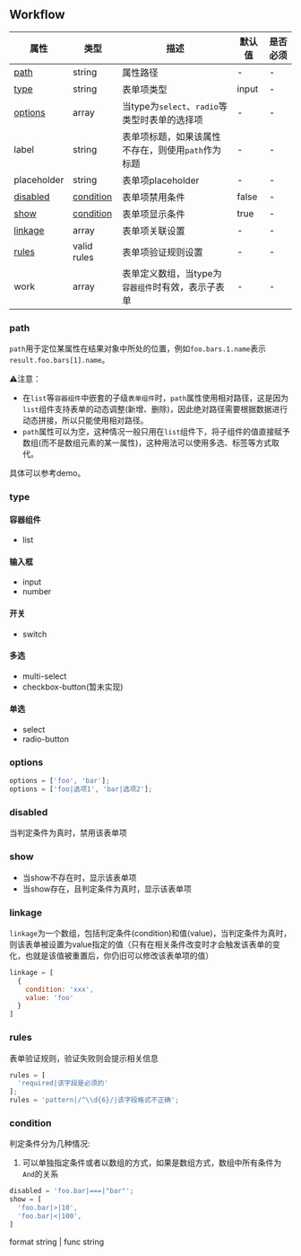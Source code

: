 ## Workflow

| 属性 | 类型 | 描述 | 默认值 | 是否必须 |
| ---- | ---- | ---- | ---- | ---- |
| [path](#path) | string | 属性路径 | - | - |
| [type](#type) | string | 表单项类型 | input | - |
| [options](#options) | array | 当type为`select`、`radio`等类型时表单的选择项 | - | - |
| label | string | 表单项标题，如果该属性不存在，则使用`path`作为标题 | - | - |
| placeholder | string | 表单项placeholder | - | - |
| [disabled](#disabled) | [condition](#condition) | 表单项禁用条件 | false | - |
| [show](#show) | [condition](#condition) | 表单项显示条件 | true | - |
| [linkage](#linkage) | array | 表单项关联设置 | - | - |
| [rules](#rules) | valid rules | 表单项验证规则设置 | - | - |
| work | array | 表单定义数组，当type为`容器组件`时有效，表示子表单 | - | - |

### path

`path`用于定位某属性在结果对象中所处的位置，例如`foo.bars.1.name`表示`result.foo.bars[1].name`。

⚠️注意：
- 在`list`等`容器组件`中嵌套的子级`表单组件`时，`path`属性使用相对路径，这是因为`list`组件支持表单的动态调整(新增、删除)，因此绝对路径需要根据数据进行动态拼接，所以只能使用相对路径。
- `path`属性可以为空，这种情况一般只用在`list`组件下，将子组件的值直接赋予数组(而不是数组元素的某一属性)，这种用法可以使用多选、标签等方式取代。

具体可以参考demo。

### type

#### 容器组件

- list

#### 输入框

- input
- number

#### 开关

- switch

#### 多选

- multi-select
- checkbox-button(暂未实现)

#### 单选

- select
- radio-button

### options

```js
options = ['foo', 'bar'];
options = ['foo|选项1', 'bar|选项2'];
```

### disabled

当判定条件为真时，禁用该表单项

### show

- 当show不存在时，显示该表单项
- 当show存在，且判定条件为真时，显示该表单项

### linkage

`linkage`为一个数组，包括判定条件(condition)和值(value)，当判定条件为真时，则该表单被设置为value指定的值（只有在相关条件改变时才会触发该表单的变化，也就是该值被重置后，你仍旧可以修改该表单项的值）

```js
linkage = [
  {
    condition: 'xxx',
    value: 'foo'
  }
]
```

### rules

表单验证规则，验证失败则会提示相关信息
```js
rules = [
  'required|该字段是必须的'
];
rules = 'pattern|/^\\d{6}/|该字段格式不正确';
```

### condition

判定条件分为几种情况:

1. 可以单独指定条件或者以数组的方式，如果是数组方式，数组中所有条件为`And`的关系

```js
disabled = 'foo.bar|===|"bar"';
show = [
  'foo.bar|>|10',
  'foo.bar|<|100',
]
```

format string \| func string
